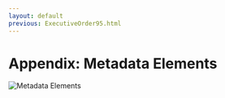 ```yaml
---
layout: default
previous: ExecutiveOrder95.html
---
```

 
Appendix: Metadata Elements
=========

![Metadata Elements](http://jonmuckell.github.io/open-data-handbook/img/Metadata.png "Metadata Elements")
